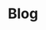 ---
layout: page
title: Blog
order: "60"
description: News & BLog pages of the OMA DMSE
columns: "3" # consider don't use this variable
---